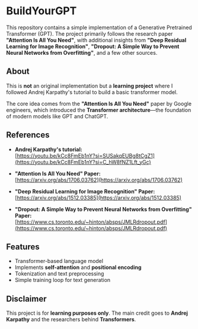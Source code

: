 # BuildYourGPT

This repository contains a simple implementation of a Generative Pretrained Transformer (GPT). The project primarily follows the research paper **"Attention Is All You Need"**, with additional insights from **"Deep Residual Learning for Image Recognition"**, **"Dropout: A Simple Way to Prevent Neural Networks from Overfitting"**, and a few other sources.

## About

This is **not** an original implementation but a **learning project** where I followed Andrej Karpathy's tutorial to build a basic transformer model.

The core idea comes from the **"Attention Is All You Need"** paper by Google engineers, which introduced the **Transformer architecture**—the foundation of modern models like GPT and ChatGPT.

## References

- **Andrej Karpathy's tutorial:**  
  [https://youtu.be/kCc8FmEb1nY?si=SUSakqEUBg8tCgZ1](https://youtu.be/kCc8FmEb1nY?si=C_hW8fNZ1Lft_yGc)  

- **"Attention Is All You Need" Paper:**  
  [https://arxiv.org/abs/1706.03762](https://arxiv.org/abs/1706.03762)  

- **"Deep Residual Learning for Image Recognition" Paper:**  
  [https://arxiv.org/abs/1512.03385](https://arxiv.org/abs/1512.03385)  

- **"Dropout: A Simple Way to Prevent Neural Networks from Overfitting" Paper:**  
  [https://www.cs.toronto.edu/~hinton/absps/JMLRdropout.pdf](https://www.cs.toronto.edu/~hinton/absps/JMLRdropout.pdf)  

## Features

- Transformer-based language model  
- Implements **self-attention** and **positional encoding**  
- Tokenization and text preprocessing  
- Simple training loop for text generation  

## Disclaimer

This project is for **learning purposes only**. The main credit goes to **Andrej Karpathy** and the researchers behind **Transformers**.
